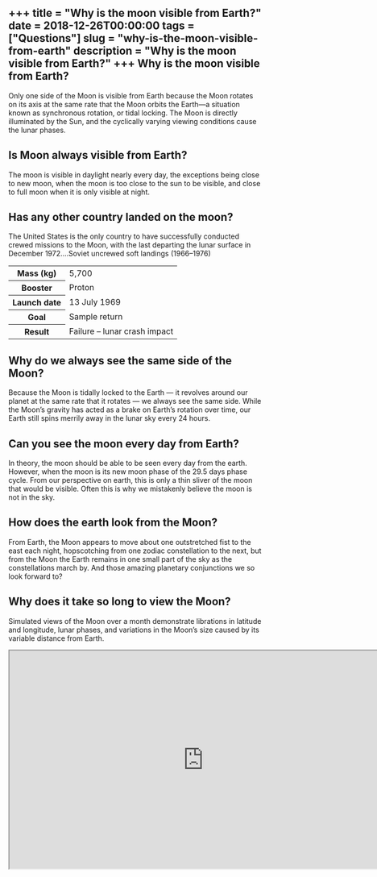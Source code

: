 +++
title = "Why is the moon visible from Earth?"
date = 2018-12-26T00:00:00
tags = ["Questions"]
slug = "why-is-the-moon-visible-from-earth"
description = "Why is the moon visible from Earth?"
+++
Why is the moon visible from Earth?
-----------------------------------

Only one side of the Moon is visible from Earth because the Moon rotates on its axis at the same rate that the Moon orbits the Earth—a situation known as synchronous rotation, or tidal locking. The Moon is directly illuminated by the Sun, and the cyclically varying viewing conditions cause the lunar phases.

Is Moon always visible from Earth?
----------------------------------

The moon is visible in daylight nearly every day, the exceptions being close to new moon, when the moon is too close to the sun to be visible, and close to full moon when it is only visible at night.

Has any other country landed on the moon?
-----------------------------------------

The United States is the only country to have successfully conducted crewed missions to the Moon, with the last departing the lunar surface in December 1972….Soviet uncrewed soft landings (1966–1976)

<table><tr><th>Mass (kg)</th><td>5,700</td></tr><tr><th>Booster</th><td>Proton</td></tr><tr><th>Launch date</th><td>13 July 1969</td></tr><tr><th>Goal</th><td>Sample return</td></tr><tr><th>Result</th><td>Failure – lunar crash impact</td></tr></table>

Why do we always see the same side of the Moon?
-----------------------------------------------

Because the Moon is tidally locked to the Earth — it revolves around our planet at the same rate that it rotates — we always see the same side. While the Moon’s gravity has acted as a brake on Earth’s rotation over time, our Earth still spins merrily away in the lunar sky every 24 hours.

Can you see the moon every day from Earth?
------------------------------------------

In theory, the moon should be able to be seen every day from the earth. However, when the moon is its new moon phase of the 29.5 days phase cycle. From our perspective on earth, this is only a thin sliver of the moon that would be visible. Often this is why we mistakenly believe the moon is not in the sky.

How does the earth look from the Moon?
--------------------------------------

From Earth, the Moon appears to move about one outstretched fist to the east each night, hopscotching from one zodiac constellation to the next, but from the Moon the Earth remains in one small part of the sky as the constellations march by. And those amazing planetary conjunctions we so look forward to?

Why does it take so long to view the Moon?
------------------------------------------

Simulated views of the Moon over a month demonstrate librations in latitude and longitude, lunar phases, and variations in the Moon’s size caused by its variable distance from Earth.

<iframe allow="accelerometer; autoplay; clipboard-write; encrypted-media; gyroscope; picture-in-picture" allowfullscreen="" class="__youtube_prefs__  epyt-is-override  no-lazyload" data-no-lazy="1" data-origheight="433" data-origwidth="770" data-skipgform_ajax_framebjll="" height="433" id="_ytid_31350" loading="lazy" src="https://www.youtube.com/embed/1cFLhim9ej0?enablejsapi=1&autoplay=0&cc_load_policy=0&cc_lang_pref=&iv_load_policy=1&loop=0&modestbranding=0&rel=1&fs=1&playsinline=0&autohide=2&theme=dark&color=red&controls=1&" title="YouTube player" width="770"></iframe>